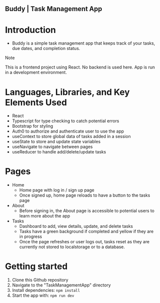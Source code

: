 ## Buddy | Task Management App

# Introduction
- Buddy is a simple task management app that keeps track of your tasks, due dates, and completion status.

> [!NOTE]
> This is a frontend project using React. No backend is used here. App is run in a development environment.

# Languages, Libraries, and Key Elements Used
- React
- Typescript for type checking to catch potential errors
- Bootstrap for styling
- Auth0 to authorize and authenticate user to use the app
- useContext to store global data of tasks added in a session
- useState to store and update state variables
- useNavigate to navigate between pages
- useReducer to handle add/delete/update tasks

# Pages
- Home
  - Home page with log in / sign up page
  - Once signed up, home page reloads to have a button to the tasks page
- About
  - Before signing in, the About page is accessible to potential users to learn more about the app
- Tasks
  - Dashboard to add, view details, update, and delete tasks
  - Tasks have a green background if completed and yellow if they are in progress
  - Once the page refreshes or user logs out, tasks reset as they are currently not stored to localstorage or to a database.

# Getting started
1. Clone this Github repository
2. Navigate to the "TaskManagementApp" directory
3. Install dependencies: `npm install`
4. Start the app with: `npm run dev`